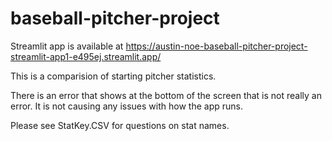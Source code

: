 # baseball-pitcher-project
Streamlit app is available at https://austin-noe-baseball-pitcher-project-streamlit-app1-e495ej.streamlit.app/

This is a comparision of starting pitcher statistics. 

There is an error that shows at the bottom of the screen that is not really an error. It is not causing any issues with how the app runs.

Please see StatKey.CSV for questions on stat names.
